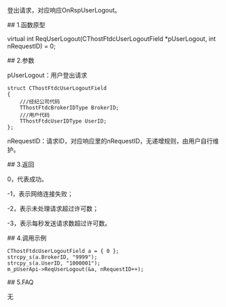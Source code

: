 <p>登出请求，对应响应OnRspUserLogout。</p>
<span class="anchor" id="cbe959e3-ec78-4740-8a62-85c114ada337"></span>
## 1.函数原型
<p>virtual int ReqUserLogout(CThostFtdcUserLogoutField *pUserLogout, int nRequestID) = 0;</p>
<span class="anchor" id="dfca0f6f-7429-4f93-8037-262646162a71"></span>
## 2.参数
<p>pUserLogout：用户登出请求</p>
<pre><code>struct CThostFtdcUserLogoutField
{
    ///经纪公司代码
    TThostFtdcBrokerIDType BrokerID;
    ///用户代码
    TThostFtdcUserIDType UserID;
};
</code></pre>
<p>nRequestID：请求ID，对应响应里的nRequestID，无递增规则，由用户自行维护。</p>
<span class="anchor" id="1dca6ac0-7b3a-4b5b-9f86-c6d3a19caf28"></span>
## 3.返回
<p>0，代表成功。</p>
<p>-1，表示网络连接失败；</p>
<p>-2，表示未处理请求超过许可数；</p>
<p>-3，表示每秒发送请求数超过许可数。</p>
<span class="anchor" id="38f22819-d317-4c73-af77-ea19dc3db00f"></span>
## 4.调用示例
<pre><code>CThostFtdcUserLogoutField a = { 0 };
strcpy_s(a.BrokerID, "9999");
strcpy_s(a.UserID, "1000001");
m_pUserApi-&gt;ReqUserLogout(&amp;a, nRequestID++);
</code></pre>
<span class="anchor" id="8a5635db-02aa-43df-a416-3582a3e5d4ae"></span>
## 5.FAQ
<p>无</p>

